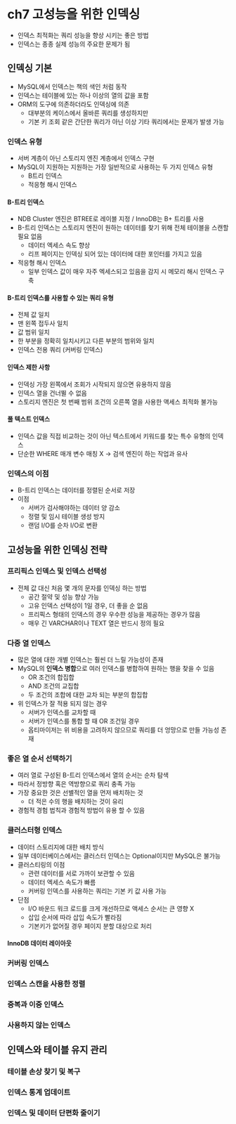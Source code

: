 # ch7 고성능을 위한 인덱싱

- 인덱스 최적화는 쿼리 성능을 향상 시키는 좋은 방법
- 인덱스는 종종 실제 성능의 주요한 문제가 됨

## 인덱싱 기본

- MySQL에서 인덱스는 책의 색인 처럼 동작
- 인덱스는 테이블에 있는 하나 이상의 열의 값을 포함
- ORM의 도구에 의존하더라도 인덱싱에 의존
    - 대부분의 케이스에서 올바른 쿼리를 생성하지만
    - 기본 키 조회 같은 간단한 쿼리가 아닌 이상 기타 쿼리에서는 문제가 발생 가능

### 인덱스 유형

- 서버 계층이 아닌 스토리지 엔진 계층에서 인덱스 구현
- MySQL이 지원하는 지원하는 가장 일반적으로 사용하는 두 가지 인덱스 유형
    - B트리 인덱스
    - 적응형 해시 인덱스

#### B-트리 인덱스

- NDB Cluster 엔진은 BTREE로 레이블 지정 / InnoDB는 B+ 트리를 사용
- B-트리 인덱스는 스토리지 엔진이 원하는 데이터를 찾기 위해 전체 테이블을 스캔할 필요 없음
    - 데이터 엑세스 속도 향상
    - 리프 페이지는 인덱싱 되어 있는 데이터에 대한 포인터를 가지고 있음
- 적응형 해시 인덱스
    - 일부 인덱스 값이 매우 자주 엑세스되고 있음을 감지 시 메모리 해시 인덱스 구축

#### B-트리 인덱스를 사용할 수 있는 쿼리 유형

- 전체 값 일치
- 맨 왼쪽 접두사 일치
- 값 범위 일치
- 한 부분을 정확히 일치시키고 다른 부분의 범위와 일치
- 인덱스 전용 쿼리 (커버링 인덱스)

#### 인덱스 제한 사항

- 인덱싱 가장 왼쪽에서 조회가 시작되지 않으면 유용하지 않음
- 인덱스 열을 건너뛸 수 없음
- 스토리지 엔진은 첫 번째 범위 조건의 오른쪽 열을 사용한 액세스 최적화 불가능

#### 풀 텍스트 인덱스

- 인덱스 값을 직접 비교하는 것이 아닌 텍스트에서 키워드를 찾는 특수 유형의 인덱스
- 단순한 WHERE 매개 변수 매칭 X -> 검색 엔진이 하는 작업과 유사

### 인덱스의 이점

- B-트리 인덱스는 데이터를 정렬된 순서로 저장
- 이점
    - 서버가 검사해야하는 데이터 양 감소
    - 정렬 및 임시 테이블 생성 방지
    - 랜덤 I/O를 순차 I/O로 변환

## 고성능을 위한 인덱싱 전략

### 프리픽스 인덱스 및 인덱스 선택성

- 전체 값 대신 처음 몇 개의 문자를 인덱싱 하는 방법
    - 공간 절약 및 성능 향상 가능
    - 고유 인덱스 선택성이 1일 경우, 더 좋을 순 없음
    - 프리픽스 형태의 인덱스의 경우 우수한 성능을 제공하는 경우가 많음
    - 매우 긴 VARCHAR이나 TEXT 열은 반드시 정의 필요

### 다중 열 인덱스

- 많은 열에 대한 개별 인덱스는 훨씬 더 느릴 가능성이 존재
- MySQL의 **인덱스 병합**으로 여러 인덱스를 병합하여 원하는 행을 찾을 수 있음
    - OR 조건의 합집합
    - AND 조건의 교집합
    - 두 조건의 조합에 대한 교차 되는 부분의 합집합
- 위 인덱스가 잘 적용 되지 않는 경우
    - 서버가 인덱스를 교차할 때
    - 서버가 인덱스를 통합 할 때 OR 조건일 경우
    - 옵티마이저는 위 비용을 고려하지 않으므로 쿼리를 더 엉망으로 만들 가능성 존재

### 좋은 열 순서 선택하기

- 여러 열로 구성된 B-트리 인덱스에서 열의 순서는 순차 탐색
- 따라서 정방향 혹은 역방향으로 쿼리 충족 가능
- 가장 중요한 것은 선별적인 열을 먼저 배치하는 것
    - 더 적은 수의 행을 배치하는 것이 유리
- 경험적 경험 법칙과 경험적 방법이 유용 할 수 있음

### 클러스터형 인덱스

- 데이터 스토리지에 대한 배치 방식
- 일부 데이터베이스에서는 클러스터 인덱스는 Optional이지만 MySQL은 불가능
- 클러스티링의 이점
    - 관련 데이터를 서로 가까이 보관할 수 있음
    - 데이터 엑세스 속도가 빠름
    - 커버링 인덱스를 사용하는 쿼리는 기본 키 값 사용 가능
- 단점
    - I/O 바운드 워크 로드를 크게 개선하므로 액세스 순서는 큰 영향 X
    - 삽입 순서에 따라 삽입 속도가 빨라짐
    - 기본키가 없어질 경우 페이지 분할 대상으로 처리

#### InnoDB 데이터 레이아웃

### 커버링 인덱스

### 인덱스 스캔을 사용한 정렬

### 중복과 이중 인덱스

### 사용하지 않는 인덱스

## 인덱스와 테이블 유지 관리

### 테이블 손상 찾기 및 복구

### 인덱스 통계 업데이트

### 인덱스 및 데이터 단편화 줄이기
